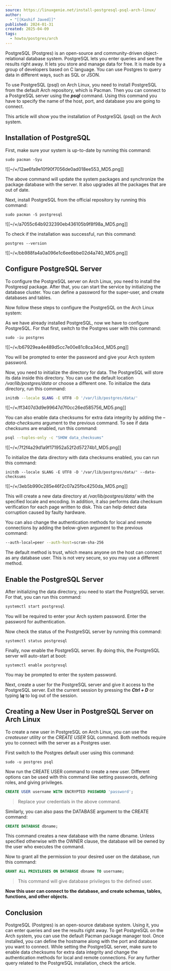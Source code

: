 ```yaml
---
source: https://linuxgenie.net/install-postgresql-psql-arch-linux/
author:
  - "[[Kashif Javed]]"
published: 2024-01-31
created: 2025-04-09
tags:
  - howto/postgres/arch
---
```

PostgreSQL (Postgres) is an open-source and community-driven object-relational database system. PostgreSQL lets you enter queries and see the results right away. It lets you store and manage data for free. It is made by a group of developers based on C language. You can use Postgres to query data in different ways, such as SQL or JSON.

To use PostgreSQL (psql) on Arch Linux, you need to install PostgreSQL from the default Arch repository, which is Pacman. Then you can connect to a PostgreSQL server using the ***psql*** command. Using this command you have to specify the name of the host, port, and database you are going to connect.

This article will show you the installation of PostgreSQL (psql) on the Arch system.

## Installation of PostgreSQL

First, make sure your system is up-to-date by running this command:

```
sudo pacman -Syu
```

![[~/×/12ae6fa9e10f90f7056de0ad018ee553_MD5.png]]

The above command will update the system packages and synchronize the package database with the server. It also upgrades all the packages that are out of date.

Next, install PostgreSQL from the official repository by running this command:

```
sudo pacman -S postgresql
```

![[~/×/a7055c64b9232390eb436105b9f8f98a_MD5.png]]

To check if the installation was successful, run this command:

```
postgres --version
```

![[~/×/bb988fa4a0a096e1c6ee6bbe02d4a740_MD5.png]]

## Configure PostgreSQL Server

To configure the PostgreSQL server on Arch Linux, you need to install the Postgresql package. After that, you can start the service by initializing the database cluster. You can define a password for the super-user, and create databases and tables.

Now follow these steps to configure the PostgreSQL on the Arch Linux system:

As we have already installed PostgreSQL, now we have to configure PostgreSQL. For that first, switch to the Postgres user with this command:

```
sudo -iu postgres
```

![[~/×/b67929ea4e489d5cc7e00e81c8ca34cd_MD5.png]]

You will be prompted to enter the password and give your Arch system password.

Now, you need to initialize the directory for data. The PostgreSQL will store its data inside this directory. You can use the default location */var/lib/postgres/data* or choose a different one. To initialize the data directory, run this command:

```sh
initdb --locale $LANG -E UTF8 -D '/var/lib/postgres/data/'
```

![[~/×/ff3407d3d9e99647d7f0cc26ed585756_MD5.png]]

You can also enable data checksums for extra data integrity by adding the *–data-checksums* argument to the previous command. To see if data checksums are enabled, run this command:

```sh
psql --tuples-only -c "SHOW data_checksums"
```

![[~/×/7f2f4a29d1a9f171952a52f2d57274b1_MD5.png]]

To initialize the data directory with data checksums enabled, you can run this command:

```
initdb --locale $LANG -E UTF8 -D '/var/lib/postgres/data/' --data-checksums
```

![[~/×/3eb5b990c285e46f2c07a25fbc4250da_MD5.png]]

This will create a new data directory at */var/lib/postgres/data/* with the specified locale and encoding. In addition, it also performs data checksum verification for each page written to disk. This can help detect data corruption caused by faulty hardware.

You can also change the authentication methods for local and remote connections by adding the below-given argument to the previous command:

```sh
--auth-local=peer --auth-host=scram-sha-256
```

The default method is trust, which means anyone on the host can connect as any database user. This is not very secure, so you may use a different method.

## Enable the PostgreSQL Server

After initializing the data directory, you need to start the PostgreSQL server. For that, you can run this command:

```sh
systemctl start postgresql
```

You will be required to enter your Arch system password. Enter the password for authentication.

Now check the status of the PostgreSQL server by running this command:

```
systemctl status postgresql
```

Finally, now enable the PostgreSQL server. By doing this, the PostgreSQL server will auto-start at boot:

```
systemctl enable postgresql
```

You may be prompted to enter the system password.

Next, create a user for the PostgreSQL server and give it access to the PostgreSQL server. Exit the current session by pressing the ***Ctrl + D*** or typing ***\\q*** to log out of the session.

## **Creating** a New User in PostgreSQL Server on Arch Linux

To create a new user in PostgreSQL on Arch Linux, you can use the *createuser* utility or the *CREATE USER* SQL command. Both methods require you to connect with the server as a Postgres user.

First switch to the Postgres default user using this command:

```
sudo -u postgres psql
```

Now run the CREATE USER command to create a new user. Different options can be used with this command like setting passwords, defining roles, and giving privileges.

```sql
CREATE USER username WITH ENCRYPTED PASSWORD 'password';
```
> Replace your credentials in the above command.

Similarly, you can also pass the DATABASE argument to the CREATE command:

```sql
CREATE DATABASE dbname;
```

This command creates a new database with the name dbname. Unless specified otherwise with the OWNER clause, the database will be owned by the user who executes the command.

Now to grant all the permission to your desired user on the database, run this command:

```sql
GRANT ALL PRIVILEGES ON DATABASE dbname TO username;
```
> This command will give database privileges to the defined user. 

**Now this user can connect to the database, and create schemas, tables, functions, and other objects.**

## Conclusion

PostgreSQL (Postgres) is an open-source database system. Using it, you can enter queries and see the results right away. To get PostgreSQL on the Arch system, you can use the default Pacman package manager tool. Once installed, you can define the hostname along with the port and database you want to connect. While setting the PostgreSQL server, make sure to enable data checksums for extra data integrity and change the authentication methods for local and remote connections. For any further query related to the PostgreSQL installation, check the article.